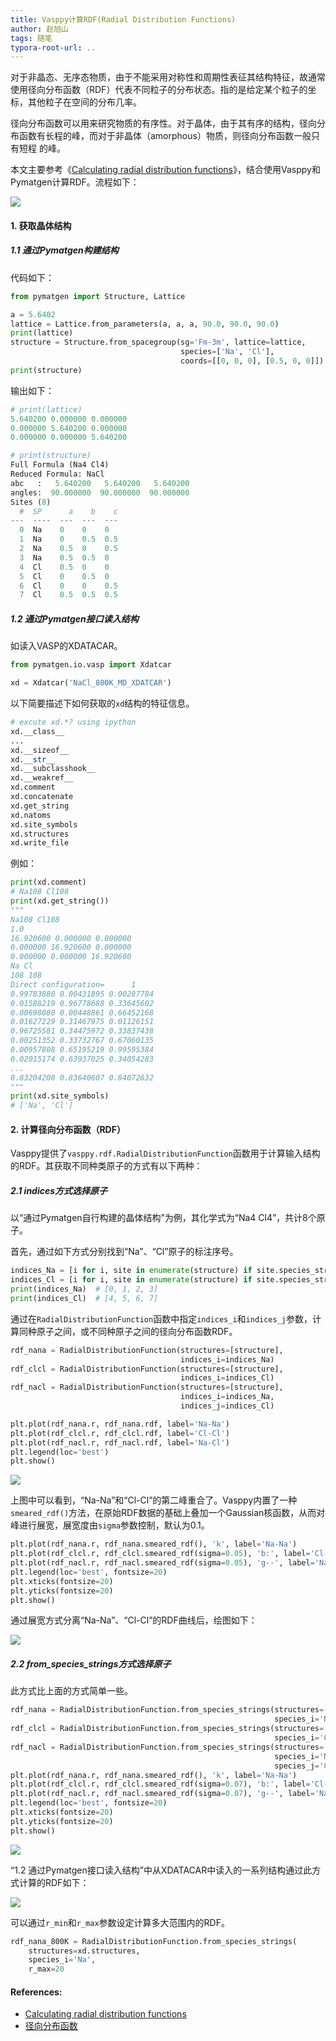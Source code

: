 ```yaml
---
title: Vasppy计算RDF(Radial Distribution Functions)
author: 赵旭山
tags: 随笔
typora-root-url: ..
---
```


对于非晶态、无序态物质，由于不能采用对称性和周期性表征其结构特征，故通常使用径向分布函数（RDF）代表不同粒子的分布状态。指的是给定某个粒子的坐标，其他粒子在空间的分布几率。

径向分布函数可以用来研究物质的有序性。对于晶体，由于其有序的结构，径向分布函数有长程的峰，而对于非晶体（amorphous）物质，则径向分布函数一般只有短程 的峰。

本文主要参考《[Calculating radial distribution functions](https://vasppy.readthedocs.io/en/latest/examples/rdfs.html)》，结合使用Vasppy和Pymatgen计算RDF。流程如下：

![](/assets/images/pymatgenVasppyCalcRDF202005062335.jpg)

#### 1. 获取晶体结构

##### 1.1 通过Pymatgen构建结构

代码如下：

```python
from pymatgen import Structure, Lattice

a = 5.6402
lattice = Lattice.from_parameters(a, a, a, 90.0, 90.0, 90.0)
print(lattice)
structure = Structure.from_spacegroup(sg='Fm-3m', lattice=lattice,
                                      species=['Na', 'Cl'],
                                      coords=[[0, 0, 0], [0.5, 0, 0]])
print(structure)
```

输出如下：

```python
# print(lattice)
5.640200 0.000000 0.000000
0.000000 5.640200 0.000000
0.000000 0.000000 5.640200
```

```python
# print(structure)
Full Formula (Na4 Cl4)
Reduced Formula: NaCl
abc   :   5.640200   5.640200   5.640200
angles:  90.000000  90.000000  90.000000
Sites (8)
  #  SP      a    b    c
---  ----  ---  ---  ---
  0  Na    0    0    0
  1  Na    0    0.5  0.5
  2  Na    0.5  0    0.5
  3  Na    0.5  0.5  0
  4  Cl    0.5  0    0
  5  Cl    0    0.5  0
  6  Cl    0    0    0.5
  7  Cl    0.5  0.5  0.5
```

##### 1.2 通过Pymatgen接口读入结构

如读入VASP的XDATACAR。

```python
from pymatgen.io.vasp import Xdatcar

xd = Xdatcar('NaCl_800K_MD_XDATCAR')
```

以下简要描述下如何获取的`xd`结构的特征信息。

```python
# excute xd.*? using ipython
xd.__class__
...
xd.__sizeof__
xd.__str__
xd.__subclasshook__
xd.__weakref__
xd.comment
xd.concatenate
xd.get_string
xd.natoms
xd.site_symbols
xd.structures
xd.write_file
```

例如：

```python
print(xd.comment)
# Na108 Cl108
print(xd.get_string())
"""
Na108 Cl108
1.0
16.920600 0.000000 0.000000
0.000000 16.920600 0.000000
0.000000 0.000000 16.920600
Na Cl
108 108
Direct configuration=      1
0.99783880 0.00431895 0.00287784
0.01588219 0.96778688 0.33645602
0.00698080 0.00448861 0.66452168
0.01627229 0.31467975 0.01126151
0.96725581 0.34475972 0.33837438
0.00251352 0.33732767 0.67060135
0.00957808 0.65195219 0.99595384
0.02015174 0.63937025 0.34054283
...
0.83204200 0.83640607 0.84072632
"""
print(xd.site_symbols)
# ['Na', 'Cl']
```

#### 2. 计算径向分布函数（RDF）

Vasppy提供了`vasppy.rdf.RadialDistributionFunction`函数用于计算输入结构的RDF。其获取不同种类原子的方式有以下两种：

##### 2.1 indices方式选择原子

以“通过Pymatgen自行构建的晶体结构”为例，其化学式为“Na4 Cl4”，共计8个原子。

首先，通过如下方式分别找到“Na”、“Cl”原子的标注序号。

```python
indices_Na = [i for i, site in enumerate(structure) if site.species_string is 'Na']
indices_Cl = [i for i, site in enumerate(structure) if site.species_string is 'Cl']
print(indices_Na)  # [0, 1, 2, 3]
print(indices_Cl)  # [4, 5, 6, 7]
```

通过在`RadialDistributionFunction`函数中指定`indices_i`和`indices_j`参数，计算同种原子之间，或不同种原子之间的径向分布函数RDF。

```python
rdf_nana = RadialDistributionFunction(structures=[structure],
                                      indices_i=indices_Na)
rdf_clcl = RadialDistributionFunction(structures=[structure],
                                      indices_i=indices_Cl)
rdf_nacl = RadialDistributionFunction(structures=[structure],
                                      indices_i=indices_Na,
                                      indices_j=indices_Cl)

plt.plot(rdf_nana.r, rdf_nana.rdf, label='Na-Na')
plt.plot(rdf_clcl.r, rdf_clcl.rdf, label='Cl-Cl')
plt.plot(rdf_nacl.r, rdf_nacl.rdf, label='Na-Cl')
plt.legend(loc='best')
plt.show()
```

![](/assets/images/vasppyRDF_1_202005071052.jpeg)

上图中可以看到，“Na-Na”和“Cl-Cl”的第二峰重合了。Vasppy内置了一种`smeared_rdf()`方法，在原始RDF数据的基础上叠加一个Gaussian核函数，从而对峰进行展宽，展宽度由`sigma`参数控制，默认为0.1。

```python
plt.plot(rdf_nana.r, rdf_nana.smeared_rdf(), 'k', label='Na-Na')
plt.plot(rdf_clcl.r, rdf_clcl.smeared_rdf(sigma=0.05), 'b:', label='Cl-Cl')
plt.plot(rdf_nacl.r, rdf_nacl.smeared_rdf(sigma=0.05), 'g--', label='Na-Cl')
plt.legend(loc='best', fontsize=20)
plt.xticks(fontsize=20)
plt.yticks(fontsize=20)
plt.show()
```

通过展宽方式分离“Na-Na”、“Cl-Cl”的RDF曲线后，绘图如下：

![](/assets/images/vasppyRDF_2_202005071101.jpeg)

##### 2.2 from_species_strings方式选择原子

此方式比上面的方式简单一些。

```python
rdf_nana = RadialDistributionFunction.from_species_strings(structures=[structure],
                                                           species_i='Na')
rdf_clcl = RadialDistributionFunction.from_species_strings(structures=[structure],
                                                           species_i='Cl')
rdf_nacl = RadialDistributionFunction.from_species_strings(structures=[structure],
                                                           species_i='Na',
                                                           species_j='Cl')
plt.plot(rdf_nana.r, rdf_nana.smeared_rdf(), 'k', label='Na-Na')
plt.plot(rdf_clcl.r, rdf_clcl.smeared_rdf(sigma=0.07), 'b:', label='Cl-Cl')
plt.plot(rdf_nacl.r, rdf_nacl.smeared_rdf(sigma=0.07), 'g--', label='Na-Cl')
plt.legend(loc='best', fontsize=20)
plt.xticks(fontsize=20)
plt.yticks(fontsize=20)
plt.show()
```

![](/assets/images/vasppyRDF_3_202005071113.jpeg)

“1.2 通过Pymatgen接口读入结构”中从XDATACAR中读入的一系列结构通过此方式计算的RDF如下：

![](/assets/images/vasppyRDF_4_202005071325.jpeg)

可以通过`r_min`和`r_max`参数设定计算多大范围内的RDF。

```python
rdf_nana_800K = RadialDistributionFunction.from_species_strings(
    structures=xd.structures,
    species_i='Na',
    r_max=20
```



#### References:

* [Calculating radial distribution functions](https://vasppy.readthedocs.io/en/latest/examples/rdfs.html)
* [径向分布函数](https://baike.baidu.com/item/%E5%BE%84%E5%90%91%E5%88%86%E5%B8%83%E5%87%BD%E6%95%B0/12723225)